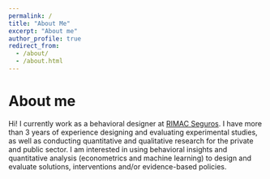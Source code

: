 ```yaml
---
permalink: /
title: "About Me"
excerpt: "About me"
author_profile: true
redirect_from: 
  - /about/
  - /about.html
---
```


About me
======
Hi! I currently work as a behavioral designer at [RIMAC Seguros](https://www.rimac.com/). I have more than 3 years of experience designing and evaluating experimental studies, as well as conducting quantitative and qualitative research for the private and public sector. I am interested in using
behavioral insights and quantitative analysis (econometrics and machine learning) to design and evaluate solutions,
interventions and/or evidence-based policies.
